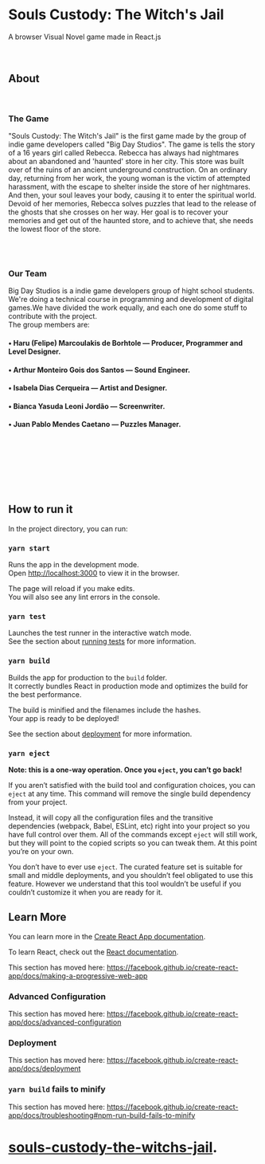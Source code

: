 # Souls Custody: The Witch's Jail
A browser Visual Novel game made in React.js
<br/>
<br/>
<br/>

## About

<br/>

### The Game
"Souls Custody: The Witch's Jail" is the first game made by the group of indie game developers called "Big Day Studios". The game is tells the story of a 16 years girl called Rebecca. Rebecca has always had nightmares about an abandoned and 'haunted' store in her city. This store was built over of the ruins of an ancient underground construction. On an ordinary day, returning from her work, the young woman is the victim of attempted harassment, with the escape to shelter inside the store of her nightmares. And then, your soul leaves your body, causing it to enter the spiritual world. Devoid of her memories, Rebecca solves puzzles that lead to the release of the ghosts that she crosses on her way. Her goal is to recover your memories and get out of the haunted store, and to achieve that, she needs the lowest floor of the store.

<br/>
<br/>

### Our Team 
Big Day Studios is a indie game developers group of hight school students.
We're doing a technical course in programming and development of digital games.We have divided the work equally, and each one do some stuff to contribute with the project. <br/>
The group members are:
#### • Haru (Felipe) Marcoulakis de Borhtole — Producer, Programmer and Level Designer.
#### • Arthur Monteiro Gois dos Santos — Sound Engineer.
#### • Isabela Dias Cerqueira — Artist and Designer.
#### • Bianca Yasuda Leoni Jordão — Screenwriter.
#### • Juan Pablo Mendes Caetano — Puzzles Manager.

<br/>
<br/>
<br/>
<br/>
<br/>
<br/>

## How to run it

In the project directory, you can run:

### `yarn start`

Runs the app in the development mode.<br />
Open [http://localhost:3000](http://localhost:3000) to view it in the browser.

The page will reload if you make edits.<br />
You will also see any lint errors in the console.

### `yarn test`

Launches the test runner in the interactive watch mode.<br />
See the section about [running tests](https://facebook.github.io/create-react-app/docs/running-tests) for more information.

### `yarn build`

Builds the app for production to the `build` folder.<br />
It correctly bundles React in production mode and optimizes the build for the best performance.

The build is minified and the filenames include the hashes.<br />
Your app is ready to be deployed!

See the section about [deployment](https://facebook.github.io/create-react-app/docs/deployment) for more information.

### `yarn eject`

**Note: this is a one-way operation. Once you `eject`, you can’t go back!**

If you aren’t satisfied with the build tool and configuration choices, you can `eject` at any time. This command will remove the single build dependency from your project.

Instead, it will copy all the configuration files and the transitive dependencies (webpack, Babel, ESLint, etc) right into your project so you have full control over them. All of the commands except `eject` will still work, but they will point to the copied scripts so you can tweak them. At this point you’re on your own.

You don’t have to ever use `eject`. The curated feature set is suitable for small and middle deployments, and you shouldn’t feel obligated to use this feature. However we understand that this tool wouldn’t be useful if you couldn’t customize it when you are ready for it.

## Learn More

You can learn more in the [Create React App documentation](https://facebook.github.io/create-react-app/docs/getting-started).

To learn React, check out the [React documentation](https://reactjs.org/).

This section has moved here: https://facebook.github.io/create-react-app/docs/making-a-progressive-web-app

### Advanced Configuration

This section has moved here: https://facebook.github.io/create-react-app/docs/advanced-configuration

### Deployment

This section has moved here: https://facebook.github.io/create-react-app/docs/deployment

### `yarn build` fails to minify

This section has moved here: https://facebook.github.io/create-react-app/docs/troubleshooting#npm-run-build-fails-to-minify
# [souls-custody-the-witchs-jail](https://github.com/marcoulakis/souls-custody-the-witchs-jail).
